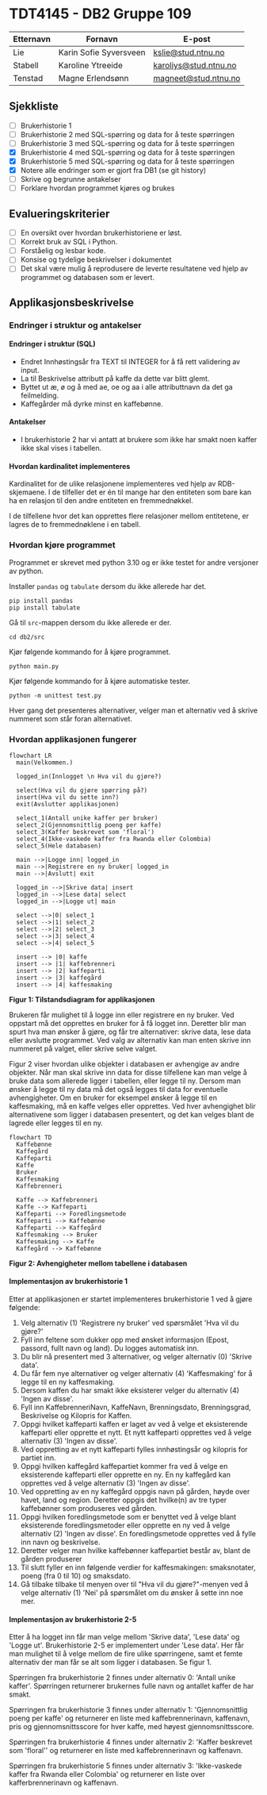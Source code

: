 
# TDT4145 - DB2 Gruppe 109

| Etternavn  | Fornavn                | E-post                |
| ---------- | ---------------------- | --------------------- |
| Lie        | Karin Sofie Syversveen | kslie@stud.ntnu.no    |
| Stabell    | Karoline Ytreeide      | karoliys@stud.ntnu.no |
| Tenstad    | Magne Erlendsønn       | magneet@stud.ntnu.no  |

## Sjekkliste
- [ ] Brukerhistorie 1
- [ ] Brukerhistorie 2 med SQL-spørring og data for å teste spørringen
- [ ] Brukerhistorie 3 med SQL-spørring og data for å teste spørringen
- [x] Brukerhistorie 4 med SQL-spørring og data for å teste spørringen
- [x] Brukerhistorie 5 med SQL-spørring og data for å teste spørringen
- [x] Notere alle endringer som er gjort fra DB1 (se git history)
- [ ] Skrive og begrunne antakelser
- [ ] Forklare hvordan programmet kjøres og brukes

## Evalueringskriterier
- [ ] En oversikt over hvordan brukerhistoriene er løst.
- [ ] Korrekt bruk av SQL i Python.
- [ ] Forståelig og lesbar kode.
- [ ] Konsise og tydelige beskrivelser i dokumentet
- [ ] Det skal være mulig å reprodusere de leverte resultatene ved hjelp av programmet og databasen som er levert.

## Applikasjonsbeskrivelse

### Endringer i struktur og antakelser

#### Endringer i struktur (SQL)
- Endret Innhøstingsår fra TEXT til INTEGER for å få rett validering av input.
- La til Beskrivelse attributt på kaffe da dette var blitt glemt.
- Byttet ut æ, ø og å med ae, oe og aa i alle attributtnavn da det ga feilmelding.
- Kaffegårder må dyrke minst en kaffebønne.

#### Antakelser
- I brukerhistorie 2 har vi antatt at brukere som ikke har smakt noen kaffer ikke skal vises i tabellen.


#### Hvordan kardinalitet implementeres
Kardinalitet for de ulike relasjonene implementeres ved hjelp av RDB-skjemaene. I de tilfeller det er én til mange har den entiteten som bare kan ha en relasjon til den andre entiteten en fremmednøkkel. 

I de tilfellene hvor det kan opprettes flere relasjoner mellom entitetene, er lagres de to fremmednøklene i en tabell. 

### Hvordan kjøre programmet

Programmet er skrevet med python 3.10 og er ikke testet for andre versjoner av python.

Installer `pandas` og `tabulate` dersom du ikke allerede har det.
```
pip install pandas
pip install tabulate
```
Gå til `src`-mappen dersom du ikke allerede er der.
```
cd db2/src
```
Kjør følgende kommando for å kjøre programmet.
```
python main.py
```
Kjør følgende kommando for å kjøre automatiske tester.
```
python -m unittest test.py
```
Hver gang det presenteres alternativer, velger man et alternativ ved å skrive nummeret som står foran alternativet.

### Hvordan applikasjonen fungerer

```mermaid
flowchart LR
  main(Velkommen.)

  logged_in(Innlogget \n Hva vil du gjøre?)
  
  select(Hva vil du gjøre spørring på?)
  insert(Hva vil du sette inn?)
  exit(Avslutter applikasjonen)

  select_1(Antall unike kaffer per bruker)
  select_2(Gjennomsnittlig poeng per kaffe)
  select_3(Kaffer beskrevet som 'floral')
  select_4(Ikke-vaskede kaffer fra Rwanda eller Colombia)
  select_5(Hele databasen)

  main -->|Logge inn| logged_in
  main -->|Registrere en ny bruker| logged_in
  main -->|Avslutt| exit

  logged_in -->|Skrive data| insert
  logged_in -->|Lese data| select
  logged_in -->|Logge ut| main

  select -->|0| select_1
  select -->|1| select_2
  select -->|2| select_3
  select -->|3| select_4
  select -->|4| select_5

  insert --> |0| kaffe
  insert --> |1| kaffebrenneri
  insert --> |2| kaffeparti
  insert --> |3| kaffegård
  insert --> |4| kaffesmaking

```
<b>Figur 1: Tilstandsdiagram for applikasjonen</b>

Brukeren får mulighet til å logge inn eller registrere en ny bruker. Ved oppstart må det opprettes en bruker for å få logget inn. Deretter blir man spurt hva man ønsker å gjøre, og får tre alternativer: skrive data, lese data eller avslutte programmet. Ved valg av alternativ kan man enten skrive inn nummeret på valget, eller skrive selve valget.

Figur 2 viser hvordan ulike objekter i databasen er avhengige av andre objekter. Når man skal skrive inn data for disse tilfellene kan man velge å bruke data som allerede ligger i tabellen, eller legge til ny. Dersom man ønsker å legge til ny data må det også legges til data for eventuelle avhengigheter. Om en bruker for eksempel ønsker å legge til en kaffesmaking, må en kaffe velges eller opprettes. Ved hver avhengighet blir alternativene som ligger i databasen presentert, og det kan velges blant de lagrede eller legges til en ny. 

```mermaid
flowchart TD
  Kaffebønne
  Kaffegård
  Kaffeparti
  Kaffe
  Bruker
  Kaffesmaking
  Kaffebrenneri

  Kaffe --> Kaffebrenneri
  Kaffe --> Kaffeparti
  Kaffeparti --> Foredlingsmetode
  Kaffeparti --> Kaffebønne
  Kaffeparti --> Kaffegård
  Kaffesmaking --> Bruker
  Kaffesmaking --> Kaffe
  Kaffegård --> Kaffebønne
```
<b>Figur 2: Avhengigheter mellom tabellene i databasen</b>

#### Implementasjon av brukerhistorie 1
Etter at applikasjonen er startet implementeres brukerhistorie 1 ved å gjøre følgende:
1. Velg alternativ (1) 'Registrere ny bruker' ved spørsmålet 'Hva vil du gjøre?'
2. Fyll inn feltene som dukker opp med ønsket informasjon (Epost, passord, fullt navn og land). Du logges automatisk inn.
3. Du blir nå presentert med 3 alternativer, og velger alternativ (0) 'Skrive data'. 
4. Du får fem nye alternativer og velger alternativ (4) 'Kaffesmaking' for å legge til en ny kaffesmaking.
5. Dersom kaffen du har smakt ikke eksisterer velger du alternativ (4) 'Ingen av disse'. 
6. Fyll inn KaffebrenneriNavn, KaffeNavn, Brenningsdato, Brenningsgrad, Beskrivelse og Kilopris for Kaffen. 
7. Oppgi hvilket kaffeparti kaffen er laget av ved å velge et eksisterende kaffeparti eller opprette et nytt. Et nytt kaffeparti opprettes ved å velge alternativ (3) 'Ingen av disse'.
8. Ved oppretting av et nytt kaffeparti fylles innhøstingsår og kilopris for partiet inn. 
9. Oppgi hvilken kaffegård kaffepartiet kommer fra ved å velge en eksisterende kaffeparti eller opprette en ny. En ny kaffegård kan opprettes ved å velge alternativ (3) 'Ingen av disse'.
10. Ved oppretting av en ny kaffegård oppgis navn på gården, høyde over havet, land og region. Deretter oppgis det hvilke(n) av tre typer kaffebønner som produseres ved gården.
11. Oppgi hvilken foredlingsmetode som er benyttet ved å velge blant eksisterende foredlingsmetoder eller opprette en ny ved å velge alternativ (2) 'Ingen av disse'. En foredlingsmetode opprettes ved å fylle inn navn og beskrivelse.
12. Deretter velger man hvilke kaffebønner kaffepartiet består av, blant de gården produserer
13. Til slutt fyller en inn følgende verdier for kaffesmakingen: smaksnotater, poeng (fra 0 til 10) og smaksdato.
14. Gå tilbake tilbake til menyen over til "Hva vil du gjøre?"-menyen ved å velge alternativ (1) 'Nei' på spørsmålet om du ønsker å sette inn noe mer.


#### Implementasjon av brukerhistorie 2-5

Etter å ha logget inn får man velge mellom 'Skrive data', 'Lese data' og 'Logge ut'. Brukerhistorie 2-5 er implementert under 'Lese data'. Her får man mulighet til å velge mellom de fire ulike spørringene, samt et femte alternativ der man får se alt som ligger i databasen. Se figur 1.

Spørringen fra brukerhistorie 2 finnes under alternativ 0: 'Antall unike kaffer'. Spørringen returnerer brukernes fulle navn og antallet kaffer de har smakt.

Spørringen fra brukerhistorie 3 finnes under alternativ 1: 'Gjennomsnittlig poeng per kaffe' og returnerer en liste med kaffebrennerinavn, kaffenavn, pris og gjennomsnittsscore for hver kaffe, med høyest gjennomsnittsscore. 

Spørringen fra brukerhistorie 4 finnes under alternativ 2: 'Kaffer beskrevet som 'floral'' og returnerer en liste med kaffebrennerinavn og kaffenavn. 

Spørringen fra brukerhistorie 5 finnes under alternativ 3: 'Ikke-vaskede kaffer fra Rwanda eller Colombia' og returnerer en liste over kafferbrennerinavn og kaffenavn.
